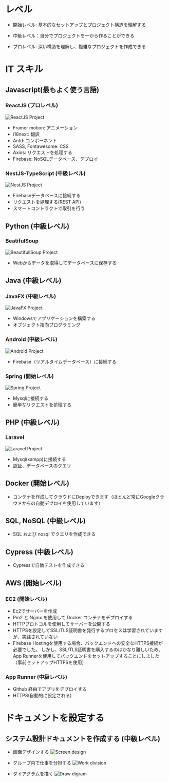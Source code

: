 
# レベル

- 開始レベル: 基本的なセットアップとプロジェクト構造を理解する

- 中級レベル：自分でプロジェクトを一から作ることができる

- プロレベル: 深い構造を理解し、複雑なプロジェクトを作成できる

# IT スキル

## Javascript(最もよく使う言語)

### ReactJS (プロレベル)

  ![ReactJS Project](./Image/reactjs1.png)

- Framer motion: アニメーション
- i18next: 翻訳
- Antd: コンポーネント
- SASS, Fontawesome: CSS
- Axios: リクエストを処理する
- Firebase: NoSQLデータベース、デプロイ

### NestJS-TypeScript (中級レベル)

  ![NestJS Project](./Image/nestjs.png)

- Firebaseデータベースに接続する
- リクエストを処理する(REST API)
- スマートコントラクトで取引を行う

## Python (中級レベル)

### BeatifulSoup

  ![BeautifullSoup Project](./Image/pycrawler.png)

- Webからデータを取得してデータベースに保存する

## Java (中級レベル)

### JavaFX (中級レベル)

  ![JavaFX Project](./Image/javafx.png)

- Windowsでアプリケーションを構築する
- オブジェクト指向プログラミング

### Android (中級レベル)

  ![Android Project](./Image/android.png)

- Firebase（リアルタイムデータベース）に接続する

### Spring (開始レベル)

  ![Spring Project](./Image/spring.png)

- Mysqlに接続する
- 簡単なリクエストを処理する

## PHP (中級レベル)

### Laravel

  ![Laravel Project](./Image/laravel.png)

- Mysql(xampp)に接続する
- 認証、データベースのクエリ

## Docker (開始レベル)

- コンテナを作成してクラウドにDeployできます（ほとんど常にGoogleクラウドからの自動デプロイを使用しています）

## SQL, NoSQL (中級レベル)

- SQL および nosql でクエリを作成できる

## Cypress (中級レベル)

- Cypressで自動テストを作成できる

## AWS (開始レベル)

### EC2 (開始レベル)

- Ec2でサーバーを作成
- Pm2 と Nginx を使用して Docker コンテナをデプロイする
- HTTPプロトコルを使用してサーバーを公開する
- HTTPSを設定してSSL/TLS証明書を発行するプロセスは学習されていますが、実践されていない
- Firebase Hostingを使用する場合、バックエンドへの安全なHTTPS接続が必要でした。 しかし、SSL/TLS証明書を購入するのはかなり難しいため、App Runnerを使用してバックエンドをセットアップすることにしました（事前セットアップHTTPSを使用）

### App Runner (中級レベル)

- Github 経由でアプリをデプロイする
- HTTPS(自動的に設定される)

# ドキュメントを設定する

## システム設計ドキュメントを作成する (中級レベル)

- 画面デザインする
  ![Screen design](./Image/screen_design.png)

- グループ内で仕事を分担する
  ![Work division](./Image/stage.png)

- ダイアグラムを描く
  ![Draw digram](./Image/diagram.png)
